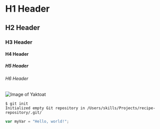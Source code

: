 # H1 Header
## H2 Header
### H3 Header
#### H4 Header
##### H5 Header
###### H6 Header

![Image of Yaktoat](https://octodex.github.com/images/yaktocat.png)

```
$ git init
Initialized empty Git repository in /Users/skills/Projects/recipe-repository/.git/
```

```javascript
var myVar = "Hello, world!";
```
